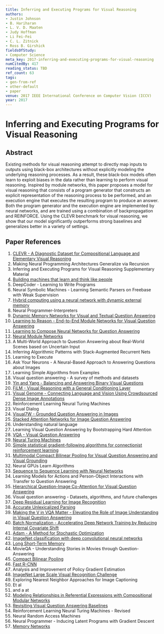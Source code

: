 ```yaml
---
title: Inferring and Executing Programs for Visual Reasoning
authors:
- Justin Johnson
- B. Hariharan
- L. V. D. Maaten
- Judy Hoffman
- Li Fei-Fei
- C. L. Zitnick
- Ross B. Girshick
fieldsOfStudy:
- Computer Science
meta_key: 2017-inferring-and-executing-programs-for-visual-reasoning
numCitedBy: 417
reading_status: TBD
ref_count: 63
tags:
- gen-from-ref
- other-default
- paper
venue: 2017 IEEE International Conference on Computer Vision (ICCV)
year: 2017
---
```


# Inferring and Executing Programs for Visual Reasoning

## Abstract

Existing methods for visual reasoning attempt to directly map inputs to outputs using black-box architectures without explicitly modeling the underlying reasoning processes. As a result, these black-box models often learn to exploit biases in the data rather than learning to perform visual reasoning. Inspired by module networks, this paper proposes a model for visual reasoning that consists of a program generator that constructs an explicit representation of the reasoning process to be performed, and an execution engine that executes the resulting program to produce an answer. Both the program generator and the execution engine are implemented by neural networks, and are trained using a combination of backpropagation and REINFORCE. Using the CLEVR benchmark for visual reasoning, we show that our model significantly outperforms strong baselines and generalizes better in a variety of settings.

## Paper References

1. [CLEVR - A Diagnostic Dataset for Compositional Language and Elementary Visual Reasoning](2017-clevr-a-diagnostic-dataset-for-compositional-language-and-elementary-visual-reasoning)
2. Making Neural Programming Architectures Generalize via Recursion
3. Inferring and Executing Programs for Visual Reasoning Supplementary Material
4. [Building machines that learn and think like people](2016-building-machines-that-learn-and-think-like-people)
5. DeepCoder - Learning to Write Programs
6. Neural Symbolic Machines - Learning Semantic Parsers on Freebase with Weak Supervision
7. [Hybrid computing using a neural network with dynamic external memory](2016-hybrid-computing-using-a-neural-network-with-dynamic-external-memory)
8. Neural Programmer-Interpreters
9. [Dynamic Memory Networks for Visual and Textual Question Answering](2016-dynamic-memory-networks-for-visual-and-textual-question-answering)
10. [Learning to Reason - End-to-End Module Networks for Visual Question Answering](2017-learning-to-reason-end-to-end-module-networks-for-visual-question-answering)
11. [Learning to Compose Neural Networks for Question Answering](2016-learning-to-compose-neural-networks-for-question-answering)
12. [Neural Module Networks](2016-neural-module-networks)
13. A Multi-World Approach to Question Answering about Real-World Scenes based on Uncertain Input
14. Inferring Algorithmic Patterns with Stack-Augmented Recurrent Nets
15. Learning to Execute
16. Ask Your Neurons - A Neural-Based Approach to Answering Questions about Images
17. Learning Simple Algorithms from Examples
18. Visual question answering - A survey of methods and datasets
19. [Yin and Yang - Balancing and Answering Binary Visual Questions](2016-yin-and-yang-balancing-and-answering-binary-visual-questions)
20. [FiLM - Visual Reasoning with a General Conditioning Layer](2018-film-visual-reasoning-with-a-general-conditioning-layer)
21. [Visual Genome - Connecting Language and Vision Using Crowdsourced Dense Image Annotations](2016-visual-genome-connecting-language-and-vision-using-crowdsourced-dense-image-annotations)
22. Reinforcement Learning Neural Turing Machines
23. Visual Dialog
24. [Visual7W - Grounded Question Answering in Images](2016-visual7w-grounded-question-answering-in-images)
25. [Stacked Attention Networks for Image Question Answering](2016-stacked-attention-networks-for-image-question-answering)
26. Understanding natural language
27. Learning Visual Question Answering by Bootstrapping Hard Attention
28. [VQA - Visual Question Answering](2015-vqa-visual-question-answering)
29. [Neural Turing Machines](2014-neural-turing-machines)
30. [Simple statistical gradient-following algorithms for connectionist reinforcement learning](2004-simple-statistical-gradient-following-algorithms-for-connectionist-reinforcement-learning)
31. [Multimodal Compact Bilinear Pooling for Visual Question Answering and Visual Grounding](2016-multimodal-compact-bilinear-pooling-for-visual-question-answering-and-visual-grounding)
32. Neural GPUs Learn Algorithms
33. [Sequence to Sequence Learning with Neural Networks](2014-sequence-to-sequence-learning-with-neural-networks)
34. Learning Models for Actions and Person-Object Interactions with Transfer to Question Answering
35. [Hierarchical Question-Image Co-Attention for Visual Question Answering](2016-hierarchical-question-image-co-attention-for-visual-question-answering)
36. Visual question answering - Datasets, algorithms, and future challenges
37. [Deep Residual Learning for Image Recognition](2016-deep-residual-learning-for-image-recognition)
38. [Accurate Unlexicalized Parsing](2003-accurate-unlexicalized-parsing)
39. [Making the V in VQA Matter - Elevating the Role of Image Understanding in Visual Question Answering](2017-making-the-v-in-vqa-matter-elevating-the-role-of-image-understanding-in-visual-question-answering)
40. [Batch Normalization - Accelerating Deep Network Training by Reducing Internal Covariate Shift](2015-batch-normalization-accelerating-deep-network-training-by-reducing-internal-covariate-shift)
41. [Adam - A Method for Stochastic Optimization](2015-adam-a-method-for-stochastic-optimization)
42. [ImageNet classification with deep convolutional neural networks](2012-alexnet.md)
43. [Long Short-Term Memory](1997-long-short-term-memory)
44. MovieQA - Understanding Stories in Movies through Question-Answering
45. [Compact Bilinear Pooling](2016-compact-bilinear-pooling)
46. [Fast R-CNN](2015-fast-r-cnn)
47. Analysis and Improvement of Policy Gradient Estimation
48. [ImageNet Large Scale Visual Recognition Challenge](2015-imagenet-large-scale-visual-recognition-challenge)
49. Exploring Nearest Neighbor Approaches for Image Captioning
50. Et al
51. and a at
52. [Modeling Relationships in Referential Expressions with Compositional Modular Networks](2017-modeling-relationships-in-referential-expressions-with-compositional-modular-networks)
53. [Revisiting Visual Question Answering Baselines](2016-revisiting-visual-question-answering-baselines)
54. Reinforcement Learning Neural Turing Machines - Revised
55. Neural Random Access Machines
56. Neural Programmer - Inducing Latent Programs with Gradient Descent
57. [Memory Networks](2015-memory-networks)
